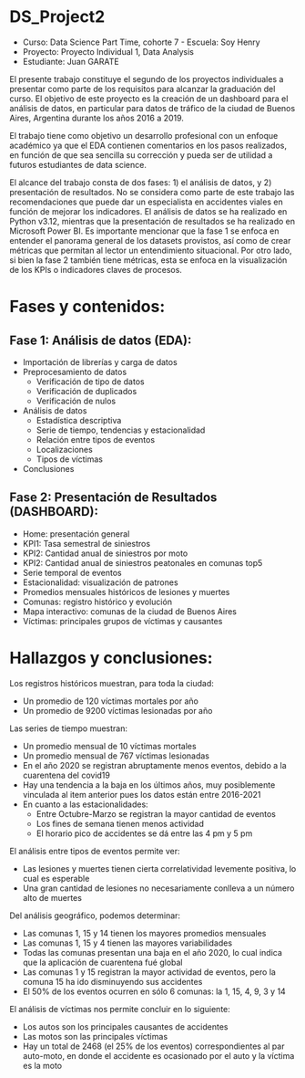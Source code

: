 # DS_Project2

* Curso: Data Science Part Time, cohorte 7 - Escuela: Soy Henry
* Proyecto: Proyecto Individual 1, Data Analysis
* Estudiante: Juan GARATE

El presente trabajo constituye el segundo de los proyectos individuales a presentar como parte de los requisitos para alcanzar la graduación del curso. El objetivo de este proyecto es la creación de un dashboard para el análisis de datos, en particular para datos de tráfico de la ciudad de Buenos Aires, Argentina durante los años 2016 a 2019.

El trabajo tiene como objetivo un desarrollo profesional con un enfoque académico ya que el EDA contienen comentarios en los pasos realizados, en función de que sea sencilla su corrección y pueda ser de utilidad a futuros estudiantes de data science.

El alcance del trabajo consta de dos fases: 1) el análisis de datos, y 2) presentación de resultados. No se considera como parte de este trabajo las recomendaciones que puede dar un especialista en accidentes viales en función de mejorar los indicadores. El análisis de datos se ha realizado en Python v3.12, mientras que la presentación de resultados se ha realizado en Microsoft Power BI. Es importante mencionar que la fase 1 se enfoca en entender el panorama general de los datasets provistos, así como de crear métricas que permitan al lector un entendimiento situacional. Por otro lado, si bien la fase 2 también tiene métricas, esta se enfoca en la visualización de los KPIs o indicadores claves de procesos. 

# Fases y contenidos:

## Fase 1: Análisis de datos (EDA):
* Importación de librerías y carga de datos
* Preprocesamiento de datos
    * Verificación de tipo de datos
    * Verificación de duplicados
    * Verificación de nulos
* Análisis de datos 
    * Estadística descriptiva
    * Serie de tiempo, tendencias y estacionalidad
    * Relación entre tipos de eventos    
    * Localizaciones
    * Tipos de víctimas
* Conclusiones

## Fase 2: Presentación de Resultados (DASHBOARD):
* Home: presentación general
* KPI1: Tasa semestral de siniestros
* KPI2: Cantidad anual de siniestros por moto
* KPI2: Cantidad anual de siniestros peatonales en comunas top5
* Serie temporal de eventos
* Estacionalidad: visualización de patrones
* Promedios mensuales históricos de lesiones y muertes
* Comunas: registro histórico y evolución
* Mapa interactivo: comunas de la ciudad de Buenos Aires
* Víctimas: principales grupos de víctimas y causantes


# Hallazgos y conclusiones:
Los registros históricos muestran, para toda la ciudad:
* Un promedio de 120 víctimas mortales por año
* Un promedio de 9200 víctimas lesionadas por año

Las series de tiempo muestran:
* Un promedio mensual de 10 víctimas mortales
* Un promedio mensual de 767 víctimas lesionadas
* En el año 2020 se registran abruptamente menos eventos, debido a la cuarentena del covid19
* Hay una tendencia a la baja en los últimos años, muy posiblemente vinculada al item anterior pues los datos están entre 2016-2021
* En cuanto a las estacionalidades:
    * Entre Octubre-Marzo se registran la mayor cantidad de eventos
    * Los fines de semana tienen menos actividad
    * El horario pico de accidentes se dá entre las 4 pm y 5 pm

El análisis entre tipos de eventos permite ver:
* Las lesiones y muertes tienen cierta correlatividad levemente positiva, lo cual es esperable
* Una gran cantidad de lesiones no necesariamente conlleva a un número alto de muertes

Del análisis geográfico, podemos determinar:
* Las comunas 1, 15 y 14 tienen los mayores promedios mensuales
* Las comunas 1, 15 y 4 tienen las mayores variabilidades
* Todas las comunas presentan una baja en el año 2020, lo cual indica que la aplicación de cuarentena fué global
* Las comunas 1 y 15 registran la mayor actividad de eventos, pero la comuna 15 ha ido disminuyendo sus accidentes
* El 50% de los eventos ocurren en sólo 6 comunas: la 1, 15, 4, 9, 3 y 14

El análisis de víctimas nos permite concluir en lo siguiente:
* Los autos son los principales causantes de accidentes
* Las motos son las principales víctimas
* Hay un total de 2468 (el 25% de los eventos) correspondientes al par auto-moto, en donde el accidente es ocasionado por el auto y la víctima es la moto

